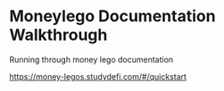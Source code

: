 # Moneylego Documentation Walkthrough
Running through money lego documentation

https://money-legos.studydefi.com/#/quickstart
